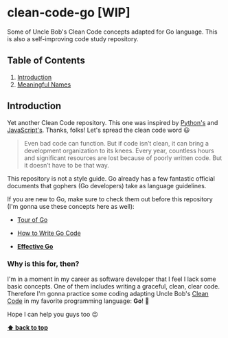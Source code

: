 # clean-code-go [WIP]
Some of Uncle Bob's Clean Code concepts adapted for Go language. This is also a self-improving code study repository.

## Table of Contents

1. [Introduction](#introduction)
2. [Meaningful Names](en-us/meaningful-names.md)


## Introduction

Yet another Clean Code repository. This one was inspired by [Python's](https://github.com/zedr/clean-code-python) and [JavaScript's](https://github.com/ryanmcdermott/clean-code-javascript). Thanks, folks! Let's spread the clean code word :smiley:

> Even bad code can function. But if code isn’t clean, it can bring a development organization to its knees. Every year, countless hours and significant resources are lost because of poorly written code. But it doesn’t have to be that way.

This repository is not a style guide. Go already has a few fantastic official documents that gophers (Go developers) take as language guidelines.

If you are new to Go, make sure to check them out before this repository (I'm gonna use these concepts here as well):

- [Tour of Go](https://tour.golang.org/)

- [How to Write Go Code](https://golang.org/doc/code.html)

- [**Effective Go**](https://golang.org/doc/effective_go.html)

### Why is this for, then?

I'm in a moment in my career as software developer that I feel I lack some basic concepts. One of them includes writing a graceful, clean, clear code. Therefore I'm gonna practice some coding adapting Uncle Bob's [Clean Code](https://www.amazon.com/Clean-Code-Handbook-Software-Craftsmanship/dp/0132350882) in my favorite programming language: **Go**! :blue_heart:

Hope I can help you guys too :wink:

**[⬆ back to top](#table-of-contents)**
